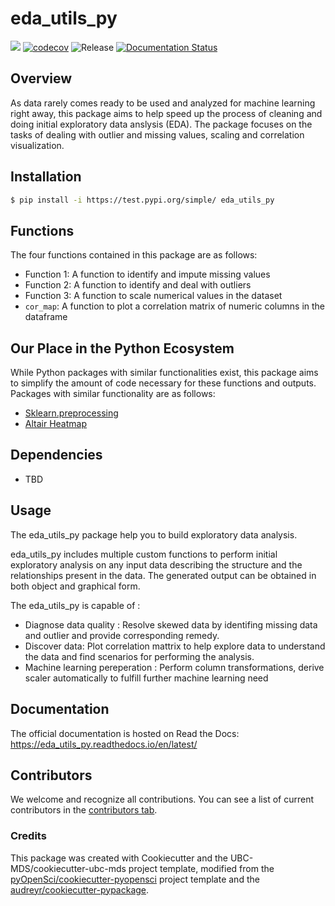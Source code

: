# eda_utils_py 

![](https://github.com/chuangw46/eda_utils_py/workflows/build/badge.svg) [![codecov](https://codecov.io/gh/chuangw46/eda_utils_py/branch/main/graph/badge.svg)](https://codecov.io/gh/chuangw46/eda_utils_py) ![Release](https://github.com/chuangw46/eda_utils_py/workflows/Release/badge.svg) [![Documentation Status](https://readthedocs.org/projects/eda_utils_py/badge/?version=latest)](https://eda_utils_py.readthedocs.io/en/latest/?badge=latest)

## Overview 

As data rarely comes ready to be used and analyzed for machine learning right away, this package aims to help speed up the process of cleaning and doing initial exploratory data anslysis (EDA). The package focuses on the tasks of dealing with outlier and missing values, scaling and correlation visualization.

## Installation

```bash
$ pip install -i https://test.pypi.org/simple/ eda_utils_py
```

## Functions

The four functions contained in this package are as follows:
- Function 1: A function to identify and impute missing values
- Function 2: A function to identify and deal with outliers
- Function 3: A function to scale numerical values in the dataset
- `cor_map`: A function to plot a correlation matrix of numeric columns in the dataframe


## Our Place in the Python Ecosystem

While Python packages with similar functionalities exist, this package aims to simplify the amount of code necessary for these functions and outputs. Packages with similar functionality are as follows:

- [Sklearn.preprocessing]( https://scikit-learn.org/stable/modules/preprocessing.html)
- [Altair Heatmap](https://altair-viz.github.io/gallery/layered_heatmap_text.html)

## Dependencies

- TBD

## Usage
The eda_utils_py package help you to build exploratory data analysis.

eda_utils_py includes multiple custom functions to perform initial exploratory analysis on any input data describing the structure and the relationships present in the data. The generated output can be obtained in both object and graphical form. 

The eda_utils_py is capable of :
- Diagnose data quality : Resolve skewed data by identifing missing data and outlier and provide corresponding remedy.
- Discover data: Plot correlation mattrix to help explore data to understand the data and find scenarios for performing the analysis.
- Machine learning pereperation : Perform column transformations, derive scaler automatically to fulfill further machine learning need
    

## Documentation

The official documentation is hosted on Read the Docs: https://eda_utils_py.readthedocs.io/en/latest/

## Contributors

We welcome and recognize all contributions. You can see a list of current contributors in the [contributors tab](https://github.com/chuangw46/eda_utils_py/graphs/contributors).

### Credits

This package was created with Cookiecutter and the UBC-MDS/cookiecutter-ubc-mds project template, modified from the [pyOpenSci/cookiecutter-pyopensci](https://github.com/pyOpenSci/cookiecutter-pyopensci) project template and the [audreyr/cookiecutter-pypackage](https://github.com/audreyr/cookiecutter-pypackage).
